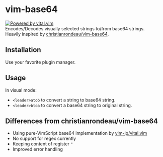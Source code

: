 # vim-base64
[![Powered by vital.vim](https://img.shields.io/badge/powered%20by-vital.vim-80273f.svg)](https://github.com/vim-jp/vital.vim)  
Encodes/Decodes visually selected strings to/from base64 strings.  
Heavily inspired by [christianrondeau/vim-base64](https://github.com/christianrondeau/vim-base64).  

## Installation
Use your favorite plugin manager.  

## Usage
In visual mode:  
- `<leader>atob` to convert a string to base64 string.
- `<leader>btoa` to convert a base64 string to original string.

## Differences from christianrondeau/vim-base64
- Using pure-VimScript base64 implementation by [vim-jp/vital.vim](https://github.com/vim-jp/vital.vim)
- No support for regex currently
- Keeping content of register `"`
- Improved error handling

